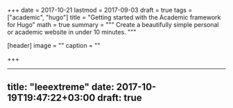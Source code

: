 +++
date = 2017-10-21
lastmod = 2017-09-03
draft = true
tags = ["academic", "hugo"]
title = "Getting started with the Academic framework for Hugo"
math = true
summary = """
Create a beautifully simple personal or academic website in under 10 minutes. 
"""

[header]
image = ""
caption = ""

+++


---
title: "Ieeextreme"
date: 2017-10-19T19:47:22+03:00
draft: true
---


